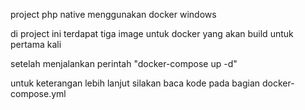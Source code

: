 project php native menggunakan docker windows

di project ini terdapat tiga image untuk docker yang akan build untuk pertama kali

setelah menjalankan perintah "docker-compose up -d"

untuk keterangan lebih lanjut silakan baca kode pada bagian docker-compose.yml
